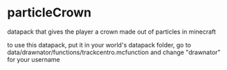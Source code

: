 # particleCrown
datapack that gives the player a crown made out of particles in minecraft

to use this datapack, put it in your world's datapack folder, go to data/drawnator/functions/trackcentro.mcfunction and change "drawnator" for your username
